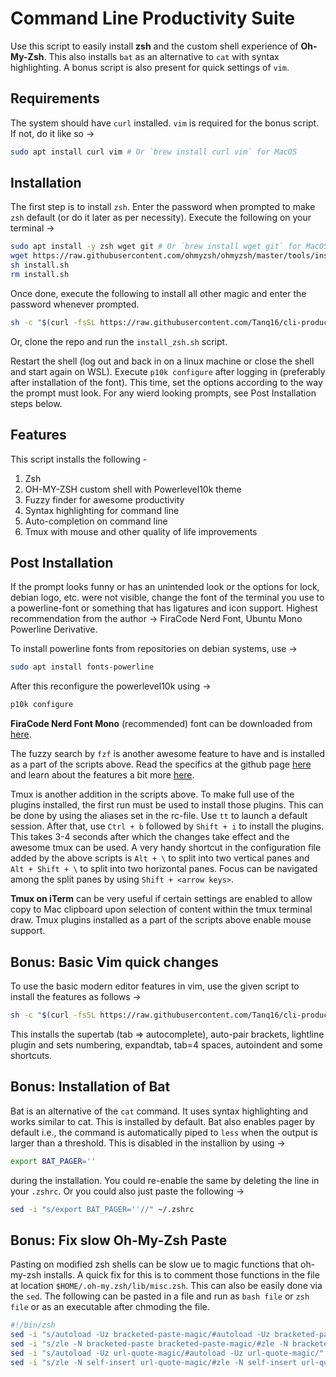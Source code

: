# Command Line Productivity Suite

Use this script to easily install **zsh** and the custom shell experience of **Oh-My-Zsh**. This also installs `bat` as an alternative to `cat` with syntax highlighting. A bonus script is also present for quick settings of `vim`.

## Requirements

The system should have `curl` installed. `vim` is required for the bonus script. If not, do it like so &rarr;
```bash
sudo apt install curl vim # Or `brew install curl vim` for MacOS
```

## Installation

The first step is to install `zsh`. Enter the password when prompted to make `zsh` default (or do it later as per necessity). Execute the following on your terminal &rarr;
```bash
sudo apt install -y zsh wget git # Or `brew install wget git` for MacOS
wget https://raw.githubusercontent.com/ohmyzsh/ohmyzsh/master/tools/install.sh 2>/dev/null
sh install.sh
rm install.sh
```

Once done, execute the following to install all other magic and enter the password whenever prompted.
```bash
sh -c "$(curl -fsSL https://raw.githubusercontent.com/Tanq16/cli-productivity-suite/master/install_zsh.sh)"
```
Or, clone the repo and run the `install_zsh.sh` script.

Restart the shell (log out and back in on a linux machine or close the shell and start again on WSL). Execute `p10k configure` after logging in (preferably after installation of the font). This time, set the options according to the way the prompt must look. For any wierd looking prompts, see Post Installation steps below.

## Features

This script installs the following -
1. Zsh
2. OH-MY-ZSH custom shell with Powerlevel10k theme
3. Fuzzy finder for awesome productivity
3. Syntax highlighting for command line
4. Auto-completion on command line
5. Tmux with mouse and other quality of life improvements

## Post Installation

If the prompt looks funny or has an unintended look or the options for lock, debian logo, etc. were not visible, change the font of the terminal you use to a powerline-font or something that has ligatures and icon support. Highest recommendation from the author &rarr; FiraCode Nerd Font, Ubuntu Mono Powerline Derivative.

To install powerline fonts from repositories on debian systems, use &rarr;
```bash
sudo apt install fonts-powerline
```

After this reconfigure the powerlevel10k using &rarr;
```bash
p10k configure
```

**FiraCode Nerd Font Mono** (recommended) font can be downloaded from [here](https://github.com/ryanoasis/nerd-fonts/releases/download/v2.1.0/FiraCode.zip).

The fuzzy search by `fzf` is another awesome feature to have and is installed as a part of the scripts above. Read the specifics at the github page [here](https://github.com/junegunn/fzf) and learn about the features a bit more [here](https://medium.com/better-programming/boost-your-command-line-productivity-with-fuzzy-finder-985aa162ba5d).

Tmux is another addition in the scripts above. To make full use of the plugins installed, the first run must be used to install those plugins. This can be done by using the aliases set in the rc-file. Use `tt` to launch a default session. After that, use `Ctrl + b` followed by `Shift + i` to install the plugins. This takes 3-4 seconds after which the changes take effect and the awesome tmux can be used. A very handy shortcut in the configuration file added by the above scripts is `Alt + \` to split into two vertical panes and `Alt + Shift + \` to split into two horizontal panes. Focus can be navigated among the split panes by using `Shift + <arrow keys>`.

**Tmux on iTerm** can be very useful if certain settings are enabled to allow copy to Mac clipboard upon selection of content within the tmux terminal draw. Tmux plugins installed as a part of the scripts above enable mouse support.

## Bonus: Basic Vim quick changes

To use the basic modern editor features in vim, use the given script to install the features as follows &rarr;
```bash
sh -c "$(curl -fsSL https://raw.githubusercontent.com/Tanq16/cli-productivity-suite/master/vim_improve.sh)"
```
This installs the supertab (tab => autocomplete), auto-pair brackets, lightline plugin and sets numbering, expandtab, tab=4 spaces, autoindent and some shortcuts.

## Bonus: Installation of Bat

Bat is an alternative of the `cat` command. It uses syntax highlighting and works similar to cat. This is installed by default. Bat also enables pager by default i.e., the command is automatically piped to `less` when the output is larger than a threshold. This is disabled in the installion by using &rarr;
```bash
export BAT_PAGER=''
```
during the installation. You could re-enable the same by deleting the line in your `.zshrc`. Or you could also just paste the following &rarr;
```bash
sed -i "s/export BAT_PAGER=''//" ~/.zshrc
```

## Bonus: Fix slow Oh-My-Zsh Paste

Pasting on modified zsh shells can be slow ue to magic functions that oh-my-zsh installs. A quick fix for this is to comment those functions in the file at location `$HOME/.oh-my.zsh/lib/misc.zsh`. This can also be easily done via the `sed`. The following can be pasted in a file and run as `bash file` or `zsh file` or as an executable after chmoding the file.

```bash
#!/bin/zsh
sed -i "s/autoload -Uz bracketed-paste-magic/#autoload -Uz bracketed-paste-magic/" ~/.oh-my-zsh/lib/misc.zsh
sed -i "s/zle -N bracketed-paste bracketed-paste-magic/#zle -N bracketed-paste bracketed-paste-magic/" ~/.oh-my-zsh/lib/misc.zsh
sed -i "s/autoload -Uz url-quote-magic/#autoload -Uz url-quote-magic/" ~/.oh-my-zsh/lib/misc.zsh
sed -i "s/zle -N self-insert url-quote-magic/#zle -N self-insert url-quote-magic/" ~/.oh-my-zsh/lib/misc.zsh
```
